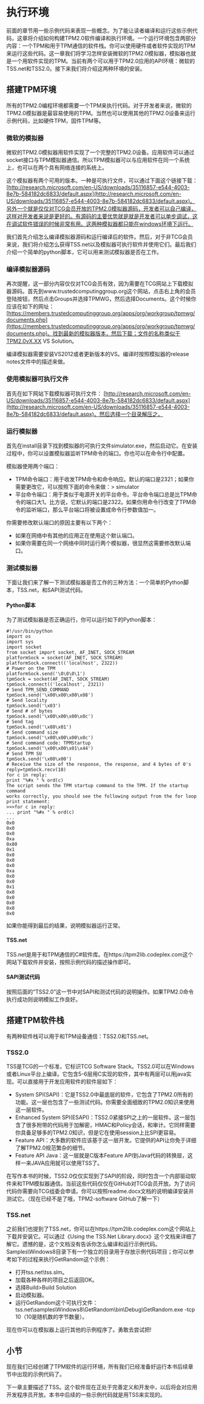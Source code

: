 # 执行环境
前面的章节用一些示例代码来表现一些概念。为了能让读者编译和运行这些示例代码，这章将介绍如何构建TPM2.0软件编译和执行环境。一个运行环境包含两部分内容：一个TPM和用于TPM通信的软件栈。你可以使用硬件或者软件实现的TPM来运行这些代码。这一章我们将学习怎样安装微软的TPM2.0模拟器，模拟器也就是一个用软件实现的TPM。当前有两个可以用于TPM2.0应用的API环境：微软的TSS.net和TSS2.0。接下来我们将介绍这两种环境的安装。

## 搭建TPM环境
所有的TPM2.0编程环境都需要一个TPM来执行代码。对于开发者来说，微软的TPM2.0模拟器是最容易使用的TPM。当然也可以使用其他的TPM2.0设备来运行示例代码，比如硬件TPM，固件TPM等。

### 微软的模拟器
微软的TPM2.0模拟器用软件实现了一个完整的TPM2.0设备。应用软件可以通过socket接口与TPM模拟器通信。所以TPM模拟器可以与应用软件在同一个系统上，也可以在两个具有网络连接的系统上。

这个模拟器有两个可用的版本。一种是可执行文件，可以通过下面这个链接下载：
[http://research.microsoft.com/en-US/downloads/35116857-e544-4003-8e7b-584182dc6833/default.aspx](http://research.microsoft.com/en-US/downloads/35116857-e544-4003-8e7b-584182dc6833/default.aspx)。另外一个就是仅仅对TCG会员开放的TPM2.0模拟器源码，开发者可以自己编译，这样对开发者来说是更好的。有源码的主要优势就是就是开发者可以单步调试，这在调试软件错误的时候非常有用。这两种模拟器都只能在windows环境下运行。

我们首先介绍怎么编译模拟器源码和运行编译后的软件。然后，对于非TCG会员来说，我们将介绍怎么获得TSS.net以及模拟器可执行软件并使用它们。最后我们介绍一个简单的python脚本，它可以用来测试模拟器是否在工作。

### 编译模拟器源码
再次提醒，这一部分内容仅仅对TCG会员有效，因为需要在TCG网站上下载模拟器源码。首先到www.trustedcomputinggroup.org这个网站，点击右上角的会员登陆按钮，然后点击Groups并选择TPMWG，然后选择Documents。这个时候你应该在如下的网址： [https://members.trustedcomputinggroup.org/apps/org/workgroup/tpmwg/documents.php](https://members.trustedcomputinggroup.org/apps/org/workgroup/tpmwg/documents.php)。找到最新的模拟器版本，然后下载；文件的名称类似于TPM2.0vX.XX VS Solution。

编译模拟器需要安装VS2012或者更新版本的VS。编译时按照模拟器的release notes文件中的描述来做。

### 使用模拟器可执行文件
首先在如下网站下载模拟器可执行文件： [http://research.microsoft.com/en-US/downloads/35116857-e544-4003-8e7b-584182dc6833/default.aspx](http://research.microsoft.com/en-US/downloads/35116857-e544-4003-8e7b-584182dc6833/default.aspx)。然后选择一个目录解压之。

### 运行模拟器
首先在install目录下找到模拟器的可执行文件simulator.exe，然后启动它。在安装过程中，你可以设置模拟器监听TPM命令的端口。你也可以在命令行中配置。

模拟器使用两个端口：
* TPM命令端口：用于收发TPM命令和命令响应。默认的端口是2321；如果你需要更改它，可以按照下面的命令来做：> simulator <portNum>
* 平台命令端口：用于类似于电源开关的平台命令。平台命令端口总是比TPM命令的端口大1。比方说，它默认的端口是2322。如果你用命令行改变了TPM命令的监听端口，那么平台端口将被设置成命令行参数值加一。

你需要修改默认端口的原因主要有以下两个：
* 如果在网络中有其他的应用正在使用这个默认端口。
* 如果你需要在同一个网络中同时运行两个模拟器，很显然这需要修改默认端口。

### 测试模拟器
下面让我们来了解一下测试模拟器是否工作的三种方法：一个简单的Python脚本，TSS.net，和SAPI测试代码。

#### Python脚本
为了测试模拟器是否正确运行，你可以运行如下的Python脚本：
```
#!/usr/bin/python
import os
import sys
import socket
from socket import socket, AF_INET, SOCK_STREAM
platformSock = socket(AF_INET, SOCK_STREAM)
platformSock.connect(('localhost', 2322))
# Power on the TPM
platformSock.send('\0\0\0\1')
tpmSock = socket(AF_INET, SOCK_STREAM)
tpmSock.connect(('localhost', 2321))
# Send TPM_SEND_COMMAND
tpmSock.send('\x00\x00\x00\x08')
# Send locality
tpmSock.send('\x03')
# Send # of bytes
tpmSock.send('\x00\x00\x00\x0c')
# Send tag
tpmSock.send('\x80\x01')
# Send command size
tpmSock.send('\x00\x00\x00\x0c')
# Send command code: TPMStartup
tpmSock.send('\x00\x00\x01\x44')
# Send TPM SU
tpmSock.send('\x00\x00')
# Receive the size of the response, the response, and 4 bytes of 0's
reply=tpmSock.recv(18)
for c in reply:
print "%#x " % ord(c)
The script sends the TPM startup command to the TPM. If the startup command
works correctly, you should see the following output from the for loop print statement:
>>>for c in reply:
... print "%#x " % ord(c)
...
0x0
0x0
0x0
0xa
0x80
0x1
0x0
0x0
0x0
0xa
0x0
0x0
0x1
0x0
0x0
0x0
0x0
0x0
```
如果你能得到最后的结果，说明模拟器运行正常。

#### TSS.net
TSS.net是用于和TPM通信的C#软件库。在https://tpm2lib.codeplex.com这个网站下载软件并安装，按照示例代码的描述操作即可。

#### SAPI测试代码
按照后面的“TSS2.0”这一节中对SAPI和测试代码的说明操作。如果TPM2.0命令执行成功则说明模拟工作良好。

## 搭建TPM软件栈
有两种软件栈可以用于和TPM设备通信：TSS2.0和TSS.net。

### TSS2.0
TSS是TCG的一个标准，它标识TCG Software Stack。TSS2.0可以在Windows或者Linux平台上编译。它包含5-6层用C实现的软件，其中有两层可以用java实现。可以直接用于开发应用软件的软件层如下：
* System SPI(SAPI)：它是TSS2.0中最底层的软件，它包含了TPM2.0所有的功能。这一层也包含了一些测试代码。你需要全面细致的TPM2.0知识来使用这一层软件。
* Enhanced System SPI(ESAPI)：TSS2.0紧接SPI之上的一层软件。这一层包含了很多附带的代码用于加解密，HMAC和Policy会话，和审计。它同样需要你具备足够多的TPM2.0知识，但是它在使用session上比SPI更容易。
* Feature API：大多数的软件应该基于这一层开发。它提供的API让你免于详细了解TPM2.0规范繁杂的细节。
* Feature API Java：这一层就是C版本Feature API到Java代码的转换层，这样一来JAVA应用就可以使用TSS了。

在写作本书的时候，TSS2.0仅仅实现到了SAPI的阶段，同时包含一个内部驱动软件来和TPM模拟器通信。当前这些代码仅仅在GitHub对TCG会员开放。为了访问代码你需要向TCG组委会申请。你可以按照readme.docx文档的说明编译安装并测试它。（现在已经不是了哦，TPM2-software GitHub了解一下）

### TSS.net
之前我们也提到了TSS.net，你可以在https://tpm2lib.codeplex.com这个网站上下载并安装它。可以通过《Using the TSS.Net Library.docx》这个文档来详细了解它。遗憾的是，这个文档没有告诉你怎么编译和运行示例代码。Samples\Windows8目录下有一个独立的目录用于存放示例代码项目；你可以参考如下的过程来执行GetRandom这个示例：
* 打开tss.net\tss.slm。
* 加载各种各样的项目之后返回OK。
* 选择Build>Build Solution
* 启动模拟器。
* 运行GetRandom这个可执行文件：tss.net\samples\Windows8\GetRandom\bin\Debug\GetRandom.exe -tcp 10（10是随机数的字节数量）。

现在你可以在模拟器上运行其他的示例程序了。勇敢去尝试把!

## 小节
现在我们已经创建了TPM软件的运行环境，所有我们已经准备好运行本书后续章节中出现的示例代码了。

下一章主要描述了TSS。这个软件现在正处于完善定义和开发中，以后将会对应用开发程序员开放。本书中后续的一些示例代码就是用TSS来实现的。

